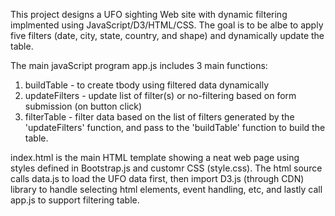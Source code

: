 This project designs a UFO sighting Web site with dynamic filtering implmented using JavaScript/D3/HTML/CSS. The goal is to be albe to apply five filters (date, city, state, country, and shape) and dynamically update the table. 

The main javaScript program app.js includes 3 main functions:
1. buildTable - to create tbody using filtered data dynamically
2. updateFilters - update list of filter(s) or no-filtering based on form submission (on button click)
3. filterTable - filter data based on the list of filters generated by the 'updateFilters' function, and pass to the 'buildTable' function to build the table.

index.html is the main HTML template showing a neat web page using styles defined in Bootstrap.js and customr CSS (style.css). The html source calls data.js to load the UFO data first, then import D3.js (through CDN) library to handle selecting html elements, event handling, etc, and lastly call app.js to support filtering table.
